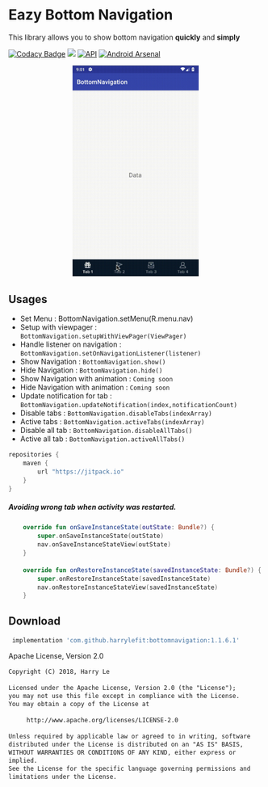 # Eazy Bottom Navigation
This library allows you to show bottom navigation **quickly** and **simply**

[![Codacy Badge](https://api.codacy.com/project/badge/Grade/bfbc1609da414e51a70057b4757089e5)](https://www.codacy.com/app/harryle-fit/bottomnavigation?utm_source=github.com&amp;utm_medium=referral&amp;utm_content=harrylefit/bottomnavigation&amp;utm_campaign=Badge_Grade)
[![](https://jitpack.io/v/harrylefit/bottomnavigation.svg)](https://jitpack.io/#harrylefit/bottomnavigation)
[![API](https://img.shields.io/badge/API-19%2B-brightgreen.svg?style=flat)](https://android-arsenal.com/api?level=19)
[![Android Arsenal](https://img.shields.io/badge/Android%20Arsenal-Bottom%20Navigation-brightgreen.svg?style=flat)](https://android-arsenal.com/details/1/7352)


<p align="center"><a href="https://github.com/harrylefit/bottomnavigation" target="_blank"><img width="250"src="raw/example.gif"></a></p>

Usages
------
- Set Menu : BottomNavigation.setMenu(R.menu.nav)
- Setup with viewpager : `BottomNavigation.setupWithViewPager(ViewPager)`
- Handle listener on navigation : `BottomNavigation.setOnNavigationListener(listener)`
- Show Navigation : `BottomNavigation.show()`
- Hide Navigation : `BottomNavigation.hide()`
- Show Navigation with animation : `Coming soon`
- Hide Navigation with animation  : `Coming soon`
- Update notification for tab : `BottomNavigation.updateNotification(index,notificationCount)`
- Disable tabs : `BottomNavigation.disableTabs(indexArray)`
- Active tabs : `BottomNavigation.activeTabs(indexArray)`
- Disable all tab : `BottomNavigation.disableAllTabs()`
- Active all tab : `BottomNavigation.activeAllTabs()`

```groovy
repositories {
    maven {
        url "https://jitpack.io"
    }
}
```


#####  Avoiding wrong tab when activity was restarted.
```kotlin
    override fun onSaveInstanceState(outState: Bundle?) {
        super.onSaveInstanceState(outState)
        nav.onSaveInstanceStateView(outState)
    }

    override fun onRestoreInstanceState(savedInstanceState: Bundle?) {
        super.onRestoreInstanceState(savedInstanceState)
        nav.onRestoreInstanceStateView(savedInstanceState)
    }
```


Download
--------

```groovy
 implementation 'com.github.harrylefit:bottomnavigation:1.1.6.1'
```


Apache License, Version 2.0


    Copyright (C) 2018, Harry Le

    Licensed under the Apache License, Version 2.0 (the "License");
    you may not use this file except in compliance with the License.
    You may obtain a copy of the License at

         http://www.apache.org/licenses/LICENSE-2.0

    Unless required by applicable law or agreed to in writing, software
    distributed under the License is distributed on an "AS IS" BASIS,
    WITHOUT WARRANTIES OR CONDITIONS OF ANY KIND, either express or implied.
    See the License for the specific language governing permissions and
    limitations under the License.
